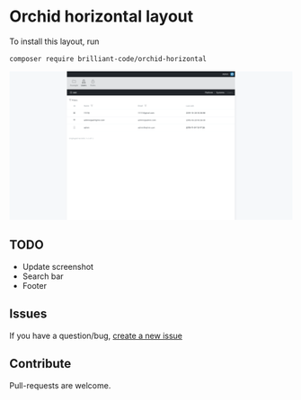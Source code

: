 # Orchid horizontal layout

To install this layout, run

```bash
composer require brilliant-code/orchid-horizontal
```

![screenshot](https://raw.githubusercontent.com/brilliant-code/brilliant-code.github.io/master/img/screenshot.png)

## TODO

- Update screenshot
- Search bar
- Footer

## Issues

If you have a question/bug, [create a new issue](https://github.com/brilliant-code/orchid-horizontal/issues/new)

## Contribute

Pull-requests are welcome.
